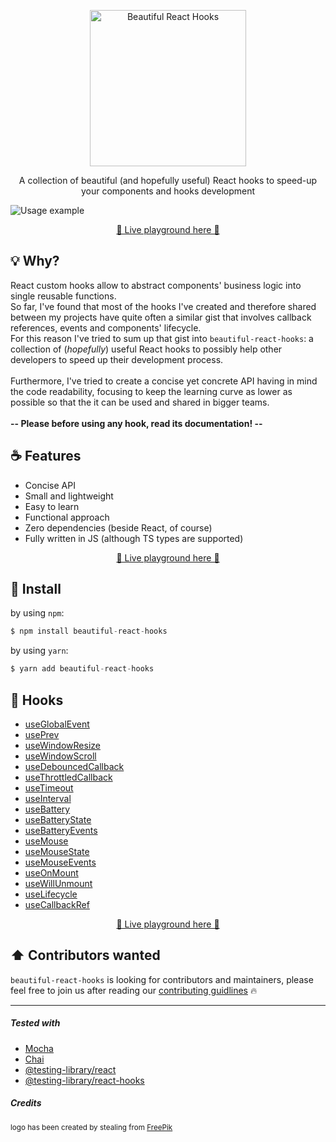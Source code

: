 <div align="center">
  <p align="center">
    <img src="./logo.png" alt="Beautiful React Hooks" width="250px" />
  </p>
  <p align="center">
    A collection of beautiful (and hopefully useful) React hooks to speed-up your 
    components and hooks development
  </p>
</div>

![Usage example](./usage_example.png)

<div>
  <p align="center">
    <a href="https://antonioru.github.io/beautiful-react-hooks/" target="_blank">
    🌟 Live playground here 🌟
    </a>
  </p>
</div>

## 💡 Why? 

React custom hooks allow to abstract components' business logic into single reusable functions.<br />
So far, I've found that most of the hooks I've created and therefore shared between my projects have quite often a 
similar gist that involves callback references, events and components' lifecycle. <br />
For this reason I've tried to sum up that gist into `beautiful-react-hooks`: a collection of (*hopefully*) useful 
React hooks to possibly help other developers to speed up their development process.<br /><br />
Furthermore, I've tried to create a concise yet concrete API having in mind the code readability, focusing 
to keep the learning curve as lower as possible so that the it can be used and shared in bigger teams.
<br /><br />
**-- Please before using any hook, read its documentation! --**

## ☕️ Features

* Concise API
* Small and lightweight
* Easy to learn
* Functional approach
* Zero dependencies (beside React, of course)
* Fully written in JS (although TS types are supported)

<div>
  <p align="center">
    <a href="https://antonioru.github.io/beautiful-react-hooks/" target="_blank">
    🌟 Live playground here 🌟
    </a>
  </p>
</div>

## 🕺 Install

by using `npm`:
```js 
$ npm install beautiful-react-hooks
```

by using `yarn`:

```js 
$ yarn add beautiful-react-hooks
```

## 🎨 Hooks

* [useGlobalEvent](./docs/useGlobalEvent.md)
* [usePrev](./docs/usePrev.md)
* [useWindowResize](./docs/useWindowResize.md)
* [useWindowScroll](./docs/useWindowScroll.md)
* [useDebouncedCallback](./docs/useDebouncedCallback.md)
* [useThrottledCallback](./docs/useThrottledCallback.md)
* [useTimeout](./docs/useTimeout.md)
* [useInterval](./docs/useInterval.md)
* [useBattery](./docs/useBattery.md)
* [useBatteryState](./docs/useBatteryState.md)
* [useBatteryEvents](./docs/useBatteryEvents.md)
* [useMouse](./docs/useMouse.md)
* [useMouseState](./docs/useMouseState.md)
* [useMouseEvents](./docs/useMouseEvents.md)
* [useOnMount](./docs/useOnMount.md)
* [useWillUnmount](./docs/useWillUnmount.md)
* [useLifecycle](./docs/useLifecycle.md)
* [useCallbackRef](./docs/useCallbackRef.md)

<div>
  <p align="center">
    <a href="https://antonioru.github.io/beautiful-react-hooks/" target="_blank">
    🌟 Live playground here 🌟
    </a>
  </p>
</div>


## :arrow_up: Contributors wanted

`beautiful-react-hooks` is looking for contributors and maintainers, please feel free to join us after reading our [contributing guidlines](./CONTRIBUTING.md) :fire:

--- 

##### Tested with

* [Mocha](https://mochajs.org/)
* [Chai](https://www.chaijs.com/)
* [@testing-library/react](https://testing-library.com/docs/react-testing-library/intro)
* [@testing-library/react-hooks](https://react-hooks-testing-library.com/) 


##### Credits

<small> logo has been created by stealing from [FreePik](https://www.freepik.com/free-photos-vectors/design)</small>
